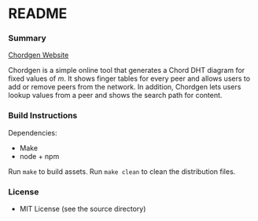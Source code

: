 # README #

### Summary ###

[Chordgen Website](http://msindwan.bitbucket.org/chordgen)

Chordgen is a simple online tool that generates a Chord DHT diagram for fixed values of *m*. It shows finger tables for every peer and allows users to add or remove peers from the network. In addition, Chordgen lets users lookup values from a peer and shows the search path for content.

### Build Instructions ###

Dependencies:
* Make
* node + npm

Run `make` to build assets. Run `make clean` to clean the distribution files.

### License ###

* MIT License (see the source directory)
